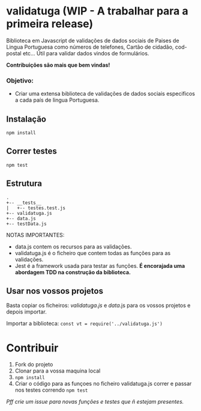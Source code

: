 # validatuga (WIP - A trabalhar para a primeira release)

Biblioteca em Javascript de validações de dados sociais de Paises de Lingua Portuguesa como números de telefones, Cartão de cidadão, cod-postal etc...
Útil para validar dados vindos de formulários.

**Contribuições são mais que bem vindas!**

### Objetivo: 
- Criar uma extensa biblioteca de validações de dados sociais especificos a cada país de lingua Portuguesa.


## Instalação

`npm install`

## Correr testes

`npm test`

## Estrutura

```
.
+-- __tests__
|   +-- testes.test.js
+-- validatuga.js
+-- data.js
+-- testData.js

```
NOTAS IMPORTANTES:
- data.js contem os recursos para as validações.
- validatuga.js é o ficheiro que contem todas as funções para as validações.
- Jest é a framework usada para testar as funções. **É encorajada uma abordagem TDD na construção da biblioteca.**

## Usar nos vossos projetos
Basta copiar os ficheiros:
*validatuga.js* e *data*.js para os vossos projetos e depois importar.

Importar a biblioteca: 
`const vt = require('../validatuga.js')`

# Contribuir

1. Fork do projeto
2. Clonar para a vossa maquina local
3. `npm install`
4. Criar o código para as funçoes no ficheiro validatuga.js correr e passar nos testes correndo `npm test`

*Pff crie um issue para novas funções e testes que ñ estejam presentes.*
